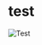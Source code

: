 # test

![Test](https://github.com/KupchenkoO/test/assets/88538061/adee620f-a40f-46e1-96ad-8ddd08b04ec5)
